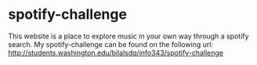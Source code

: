 # spotify-challenge

This website is a place to explore music in your own way through a spotify search. My spotify-challenge can be found on the following url: http://students.washington.edu/bilalsdq/info343/spotify-challenge

